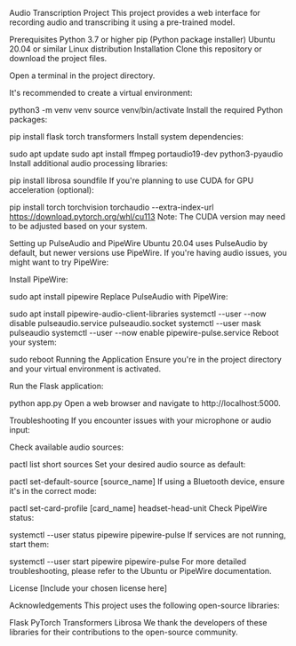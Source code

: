Audio Transcription Project
This project provides a web interface for recording audio and transcribing it using a pre-trained model.

Prerequisites
Python 3.7 or higher
pip (Python package installer)
Ubuntu 20.04 or similar Linux distribution
Installation
Clone this repository or download the project files.

Open a terminal in the project directory.

It's recommended to create a virtual environment:

python3 -m venv venv
source venv/bin/activate
Install the required Python packages:

pip install flask torch transformers
Install system dependencies:

sudo apt update
sudo apt install ffmpeg portaudio19-dev python3-pyaudio
Install additional audio processing libraries:

pip install librosa soundfile
If you're planning to use CUDA for GPU acceleration (optional):

pip install torch torchvision torchaudio --extra-index-url https://download.pytorch.org/whl/cu113
Note: The CUDA version may need to be adjusted based on your system.

Setting up PulseAudio and PipeWire
Ubuntu 20.04 uses PulseAudio by default, but newer versions use PipeWire. If you're having audio issues, you might want to try PipeWire:

Install PipeWire:

sudo apt install pipewire
Replace PulseAudio with PipeWire:

sudo apt install pipewire-audio-client-libraries
systemctl --user --now disable pulseaudio.service pulseaudio.socket
systemctl --user mask pulseaudio
systemctl --user --now enable pipewire-pulse.service
Reboot your system:

sudo reboot
Running the Application
Ensure you're in the project directory and your virtual environment is activated.

Run the Flask application:

python app.py
Open a web browser and navigate to http://localhost:5000.

Troubleshooting
If you encounter issues with your microphone or audio input:

Check available audio sources:

pactl list short sources
Set your desired audio source as default:

pactl set-default-source [source_name]
If using a Bluetooth device, ensure it's in the correct mode:

pactl set-card-profile [card_name] headset-head-unit
Check PipeWire status:

systemctl --user status pipewire pipewire-pulse
If services are not running, start them:

systemctl --user start pipewire pipewire-pulse
For more detailed troubleshooting, please refer to the Ubuntu or PipeWire documentation.

License
[Include your chosen license here]

Acknowledgements
This project uses the following open-source libraries:

Flask
PyTorch
Transformers
Librosa
We thank the developers of these libraries for their contributions to the open-source community.
